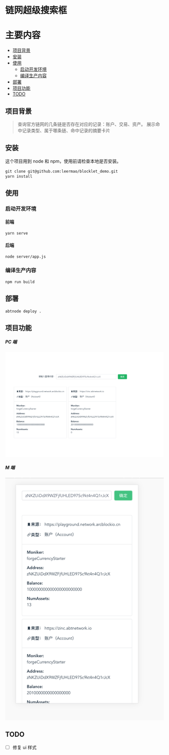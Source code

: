 # 链网超级搜索框

# 主要内容

- [项目背景](#项目背景)
- [安装](#安装)
- [使用](#使用)
  - [启动开发环境](#启动开发环境)
  - [编译生产内容](#编译生产内容)
- [部署](#部署)
- [项目功能](#项目功能)
- [TODO](#TODO)

## 项目背景

> 查询官方链网的几条链是否存在对应的记录：账户、交易、资产。
> 展示命中记录类型、属于哪条链、命中记录的摘要卡片

## 安装

这个项目用到 node 和 npm，使用前请检查本地是否安装。

```
git clone git@github.com:leermao/blocklet_demo.git
yarn install
```

## 使用

### 启动开发环境

#### 前端

```
yarn serve
```

#### 后端

```
node server/app.js
```

### 编译生产内容

```
npm run build
```

## 部署

```
abtnode deploy .
```

## 项目功能

##### PC 端

![PC 端](./screenshots/pc.png)

##### M 端

![M 端](./screenshots/m.png)

## TODO

- [ ] 修复 ui 样式
